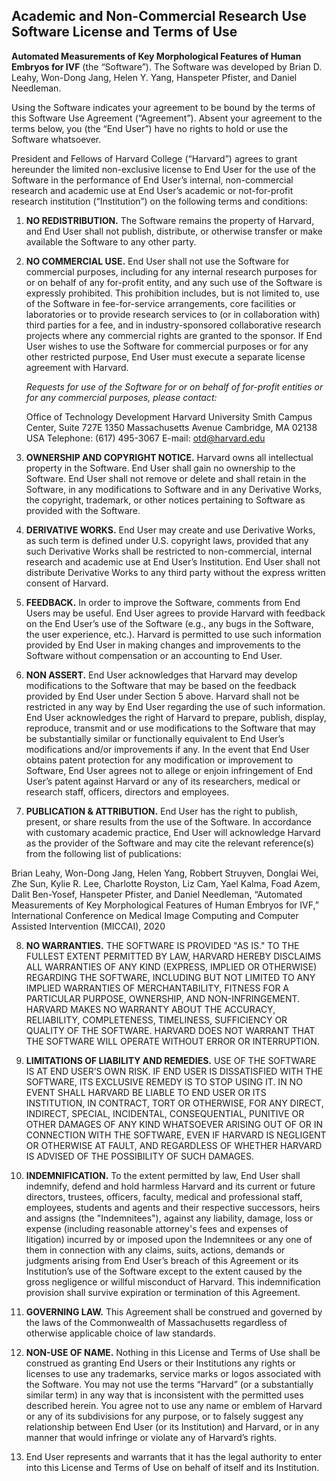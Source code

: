 ## Academic and Non-Commercial Research Use Software License and Terms of Use

**Automated Measurements of Key Morphological Features of Human Embryos for IVF** (the “Software”). The Software was developed by Brian D. Leahy, Won-Dong Jang, Helen Y. Yang, Hanspeter Pfister, and Daniel Needleman.

Using the Software indicates your agreement to be bound by the terms of this Software Use Agreement (“Agreement”). Absent your agreement to the terms below, you (the “End User”) have no rights to hold or use the Software whatsoever. 

President and Fellows of Harvard College (“Harvard”) agrees to grant hereunder the limited non-exclusive license to End User for the use of the Software in the performance of End User’s internal, non-commercial research and academic use at End User’s academic or not-for-profit research institution (“Institution”) on the following terms and conditions: 

1.  **NO REDISTRIBUTION.** The Software remains the property of Harvard, and End User shall not publish, distribute, or otherwise transfer or make available the Software to any other party.

2.  **NO COMMERCIAL USE.** End User shall not use the Software for commercial purposes, including for any internal research purposes for or on behalf of any for-profit entity, and any such use of the Software is expressly prohibited.  This prohibition includes, but is not limited to, use of the Software in fee-for-service arrangements, core facilities or laboratories or to provide research services to (or in collaboration with) third parties for a fee, and in industry-sponsored collaborative research projects where any commercial rights are granted to the sponsor.  If End User wishes to use the Software for commercial purposes or for any other restricted purpose, End User must execute a separate license agreement with Harvard.  

    *Requests for use of the Software for or on behalf of for-profit entities or for any commercial purposes, please contact:*

    Office of Technology Development
    Harvard University
    Smith Campus Center, Suite 727E
    1350 Massachusetts Avenue
    Cambridge, MA 02138 USA
    Telephone: (617) 495-3067
    E-mail: otd@harvard.edu

3.  **OWNERSHIP AND COPYRIGHT NOTICE.** Harvard owns all intellectual property in the Software. End User shall gain no ownership to the Software. End User shall not remove or delete and shall retain in the Software, in any modifications to Software and in any Derivative Works, the copyright, trademark, or other notices pertaining to Software as provided with the Software.

4.  **DERIVATIVE WORKS.** End User may create and use Derivative Works, as such term is defined under U.S. copyright laws, provided that any such Derivative Works shall be restricted to non-commercial, internal research and academic use at End User’s Institution.  End User shall not distribute Derivative Works to any third party without the express written consent of Harvard.

5.  **FEEDBACK.** In order to improve the Software, comments from End Users may be useful. End User agrees to provide Harvard with feedback on the End User’s use of the Software (e.g., any bugs in the Software, the user experience, etc.).  Harvard is permitted to use such information provided by End User in making changes and improvements to the Software without compensation or an accounting to End User. 

6.  **NON ASSERT.** End User acknowledges that Harvard may develop modifications to the Software that may be based on the feedback provided by End User under Section 5 above. Harvard shall not be restricted in any way by End User regarding the use of such information.  End User acknowledges the right of Harvard to prepare, publish, display, reproduce, transmit and or use modifications to the Software that may be substantially similar or functionally equivalent to End User’s modifications and/or improvements if any.  In the event that End User obtains patent protection for any modification or improvement to Software, End User agrees not to allege or enjoin infringement of End User’s patent against Harvard or any of its researchers, medical or research staff, officers, directors and employees.

7.  **PUBLICATION & ATTRIBUTION.** End User has the right to publish, present, or share results from the use of the Software.  In accordance with customary academic practice, End User will acknowledge Harvard as the provider of the Software and may cite the relevant reference(s) from the following list of publications: 

Brian Leahy, Won-Dong Jang, Helen Yang, Robbert Struyven, Donglai Wei, Zhe Sun, Kylie R. Lee, Charlotte Royston, Liz Cam, Yael Kalma, Foad Azem, Dalit Ben-Yosef, Hanspeter Pfister, and Daniel Needleman, “Automated Measurements of Key Morphological Features of Human Embryos for IVF,” International Conference on Medical Image Computing and Computer Assisted Intervention (MICCAI), 2020

8.  **NO WARRANTIES.** THE SOFTWARE IS PROVIDED "AS IS." TO THE FULLEST EXTENT PERMITTED BY LAW, HARVARD HEREBY DISCLAIMS ALL WARRANTIES OF ANY KIND (EXPRESS, IMPLIED OR OTHERWISE) REGARDING THE SOFTWARE, INCLUDING BUT NOT LIMITED TO ANY IMPLIED WARRANTIES OF MERCHANTABILITY, FITNESS FOR A PARTICULAR PURPOSE, OWNERSHIP, AND NON-INFRINGEMENT.  HARVARD MAKES NO WARRANTY ABOUT THE ACCURACY, RELIABILITY, COMPLETENESS, TIMELINESS, SUFFICIENCY OR QUALITY OF THE SOFTWARE.  HARVARD DOES NOT WARRANT THAT THE SOFTWARE WILL OPERATE WITHOUT ERROR OR INTERRUPTION.

9.  **LIMITATIONS OF LIABILITY AND REMEDIES.** USE OF THE SOFTWARE IS AT END USER’S OWN RISK. IF END USER IS DISSATISFIED WITH THE SOFTWARE, ITS EXCLUSIVE REMEDY IS TO STOP USING IT.  IN NO EVENT SHALL HARVARD BE LIABLE TO END USER OR ITS INSTITUTION, IN CONTRACT, TORT OR OTHERWISE, FOR ANY DIRECT, INDIRECT, SPECIAL, INCIDENTAL, CONSEQUENTIAL, PUNITIVE OR OTHER DAMAGES OF ANY KIND WHATSOEVER ARISING OUT OF OR IN CONNECTION WITH THE SOFTWARE, EVEN IF HARVARD IS NEGLIGENT OR OTHERWISE AT FAULT, AND REGARDLESS OF WHETHER HARVARD IS ADVISED OF THE POSSIBILITY OF SUCH DAMAGES.

10. **INDEMNIFICATION.** To the extent permitted by law, End User shall indemnify, defend and hold harmless Harvard and its current or future directors, trustees, officers, faculty, medical and professional staff, employees, students and agents and their respective successors, heirs and assigns (the "Indemnitees"), against any liability, damage, loss or expense (including reasonable attorney's fees and expenses of litigation) incurred by or imposed upon the Indemnitees or any one of them in connection with any claims, suits, actions, demands or judgments arising from End User’s breach of this Agreement or its Institution’s use of the Software except to the extent caused by the gross negligence or willful misconduct of Harvard. This indemnification provision shall survive expiration or termination of this Agreement.

11. **GOVERNING LAW.** This Agreement shall be construed and governed by the laws of the Commonwealth of Massachusetts regardless of otherwise applicable choice of law standards.

12. **NON-USE OF NAME.**  Nothing in this License and Terms of Use shall be construed as granting End Users or their Institutions any rights or licenses to use any trademarks, service marks or logos associated with the Software.  You may not use the terms “Harvard” (or a substantially similar term) in any way that is inconsistent with the permitted uses described herein. You agree not to use any name or emblem of Harvard or any of its subdivisions for any purpose, or to falsely suggest any relationship between End User (or its Institution) and Harvard, or in any manner that would infringe or violate any of Harvard’s rights.

13. End User represents and warrants that it has the legal authority to enter into this License and Terms of Use on behalf of itself and its Institution.

